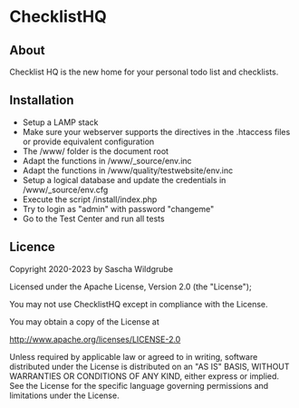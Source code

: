 # ChecklistHQ

## About
Checklist HQ is the new home for your personal todo list and checklists.

## Installation
* Setup a LAMP stack
* Make sure your webserver supports the directives in the .htaccess files or provide equivalent configuration
* The /www/ folder is the document root
* Adapt the functions in /www/_source/env.inc
* Adapt the functions in /www/quality/testwebsite/env.inc
* Setup a logical database and update the credentials in /www/_source/env.cfg
* Execute the script /install/index.php
* Try to login as "admin" with password "changeme"
* Go to the Test Center and run all tests

## Licence
Copyright 2020-2023 by Sascha Wildgrube

Licensed under the Apache License, Version 2.0 (the "License");

You may not use ChecklistHQ except in compliance with the License.

You may obtain a copy of the License at

http://www.apache.org/licenses/LICENSE-2.0

Unless required by applicable law or agreed to in writing, software distributed under the License is distributed on an "AS IS" BASIS, WITHOUT WARRANTIES OR CONDITIONS OF ANY KIND, either express or implied. See the License for the specific language governing permissions and limitations under the License.

